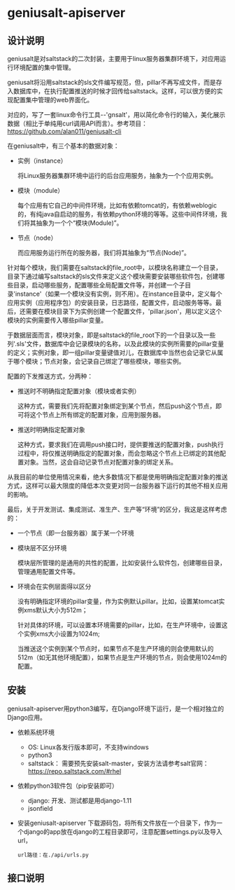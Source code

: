 # geniusalt-apiserver


设计说明
------

geniusalt是对saltstack的二次封装，主要用于linux服务器集群环境下，对应用运行环境配置的集中管理。

geniusalt将沿用saltstack的sls文件编写规范，但，pillar不再写成文件，而是存入数据库中，在执行配置推送的时候才回传给saltstack。这样，可以很方便的实现配置集中管理的web界面化。

对应的，写了一套linux命令行工具--'gnsalt'，用以简化命令行的输入，美化展示数据（相比于单纯用curl调用API而言）。参考项目：https://github.com/alan011/geniusalt-cli

在geniusalt中，有三个基本的数据对象：
* 实例（instance）

    将Linux服务器集群环境中运行的后台应用服务，抽象为一个个应用实例。

* 模块（module）

    每个应用有它自己的中间件环境，比如有依赖tomcat的，有依赖weblogic的，有纯java自启动的服务，有依赖python环境的等等。这些中间件环境，我们将其抽象为一个个“模块(Module)”。

* 节点（node）

    而应用服务运行所在的服务器，我们将其抽象为“节点(Node)”。

针对每个模块，我们需要在saltstack的file_root中，以模块名称建立一个目录，目录下通过编写saltstack的sls文件来定义这个模块需要安装哪些软件包，创建哪些目录，启动哪些服务，配置哪些全局配置文件等，并创建一个子目录'instance'（如果一个模块没有实例，则不用）。在instance目录中，定义每个应用实例（应用程序包）的安装目录，日志路径，配置文件，启动服务等等。最后，还需要在模块目录下为实例创建一个配置文件，'pillar.json'，用以定义这个模块的实例需要传入哪些pillar变量。

于数据层面而言，模块对象，即是saltstack的file_root下的一个目录以及一些列'.sls'文件，数据库中会记录模块的名称，以及此模块的实例所需要的pillar变量的定义；实例对象，即一组pillar变量键值对儿，在数据库中当然也会记录它从属于哪个模块；节点对象，会记录自己绑定了哪些模块，哪些实例。

配置的下发推送方式，分两种：
* 推送时不明确指定配置对象（模块或者实例）

    这种方式，需要我们先将配置对象绑定到某个节点，然后push这个节点，即可将这个节点上所有绑定的配置对象，应用到服务器。

* 推送时明确指定配置对象

    这种方式，要求我们在调用push接口时，提供要推送的配置对象，push执行过程中，将仅推送明确指定的配置对象，而会忽略这个节点上已绑定的其他配置对象。当然，这会自动记录节点对配置对象的绑定关系。

从我目前的单位使用情况来看，绝大多数情况下都是使用明确指定配置对象的推送方式，这样可以最大限度的降低本次变更对同一台服务器下运行的其他不相关应用的影响。

最后，关于开发测试、集成测试、准生产、生产等“环境”的区分，我这是这样考虑的：

* 一个节点（即一台服务器）属于某一个环境

* 模块层不区分环境

    模块层所管理的是通用的共性的配置，比如安装什么软件包，创建哪些目录，管理通用配置文件等。

* 环境会在实例层面得以区分

    没有明确指定环境的pillar变量，作为实例默认pillar。比如，设置某tomcat实例xms默认大小为512m；

    针对具体的环境，可以设置本环境需要的pillar，比如，在生产环境中，设置这个实例xms大小设置为1024m;

    当推送这个实例到某个节点时，如果节点不是生产环境的则会使用默认的512m（如无其他环境配置），如果节点是生产环境的节点，则会使用1024m的配置。


安装
------

geniusalt-apiserver用python3编写，在Django环境下运行，是一个相对独立的Django应用。

* 依赖系统环境
    * OS: Linux各发行版本即可，不支持windows
    * python3
    * saltstack： 需要预先安装salt-master，安装方法请参考salt官网：https://repo.saltstack.com/#rhel

* 依赖python3软件包（pip安装即可）
    * django: 开发、测试都是用django-1.11
    * jsonfield

* 安装geniusalt-apiserver
    下载源码包，将所有文件放在一个目录下，作为一个django的app放在django的工程目录即可，注意配置settings.py以及导入url，
    ```
    url路径：在./api/urls.py
    ```


接口说明
------
